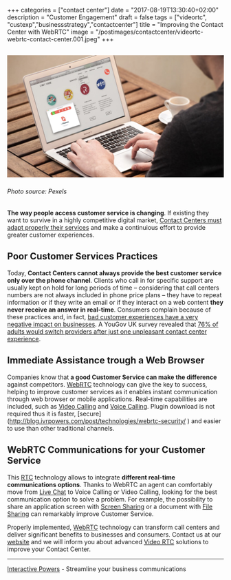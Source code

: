 +++
categories = ["contact center"]
date = "2017-08-19T13:30:40+02:00"
description = "Customer Engagement"
draft = false
tags = ["videortc", "custexp","businessstrategy","contactcenter"]
title = "Improving the Contact Center with WebRTC"
image = "/postimages/contactcenter/videortc-webrtc-contact-center.001.jpeg"
+++

![Telephone boxes](/postimages/contactcenter/videortc-webrtc-contact-center.001.jpeg)
------------
###### Photo source: Pexels

**The way people access customer service is changing**. If existing they want to survive in a highly competitive digital market, [Contact Centers must adapt properly their services](http://blog.ivrpowers.com/post/contactcenter/contact-centers-digital-transformation/) and make a continuious effort to provide greater customer experiences.
 
##	Poor Customer Services Practices
 
Today, **Contact Centers cannot always provide the best customer service only over the phone channel**. Clients who call in for specific support are usually kept on hold for long periods of time – considering that call centers numbers are not always included in phone price plans – they have to repeat information or if they write an email or if they interact on a web content **they never receive an answer in real-time**. Consumers complain because of these practices and, in fact, [bad customer experiences have a very negative impact on businesses](https://www.helpscout.net/75-customer-service-facts-quotes-statistics/). A YouGov UK survey revealed that [76% of adults would switch providers after just one unpleasant contact center experience](http://pressreleases.responsesource.com/news/51358/as-latest-yougov-surveys-show-a-good-contact-centre-experience/#.VL6YPi7F_ng).

##	Immediate Assistance trough a Web Browser
 
Companies know that **a good Customer Service can make the difference** against competitors. [WebRTC](http://blog.ivrpowers.com/post/technologies/what-is-webrtc/) technology can give the key to success, helping to improve customer services as it enables instant communication through web browser or mobile applications. Real-time capabilities are included, such as [Video Calling](http://blog.ivrpowers.com/post/products/video-rtc-video-calling/) and [Voice Calling](http://blog.ivrpowers.com/post/products/video-rtc-voice-calling/). Plugin download is not required thus it is faster, [secure] (http://blog.ivrpowers.com/post/technologies/webrtc-security/ ) and easier to use than other traditional channels.
 
##	WebRTC Communications for your Customer Service
 
This [RTC](http://blog.ivrpowers.com/post/technologies/what-is-rtc/) technology allows to integrate **different real-time communications options**. Thanks to WebRTC an agent can comfortably move from [Live Chat](http://blog.ivrpowers.com/post/products/video-rtc-live-chat/) to Voice Calling or Video Calling, looking for the best communication option to solve a problem. For example, the possibility to share an application screen with [Screen Sharing](http://blog.ivrpowers.com/post/products/video-rtc-screen-sharing/) or a document with [File Sharing](http://blog.ivrpowers.com/post/products/video-rtc-file-sharing/) can remarkably improve Customer Service.
 
Properly implemented, [WebRTC](http://blog.ivrpowers.com/post/marketing/webrtc-system-benefits/) technology can transform call centers and deliver significant benefits to businesses and consumers. Contact us at our [website](http://www.ivrpowers.com) and we will inform you about advanced [Video RTC](http://blog.ivrpowers.com/post/products/video-rtc/) solutions to improve your Contact Center.

---
[Interactive Powers](http://www.ivrpowers.com/) - Streamline your business communications
